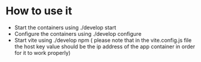 # How to use it

- Start the containers using ./develop start
- Configure the containers using ./develop configure
- Start vite using ./develop npm ( please note that in the vite.config.js file the host key value should be the ip address of the app container in order for it to work properly)